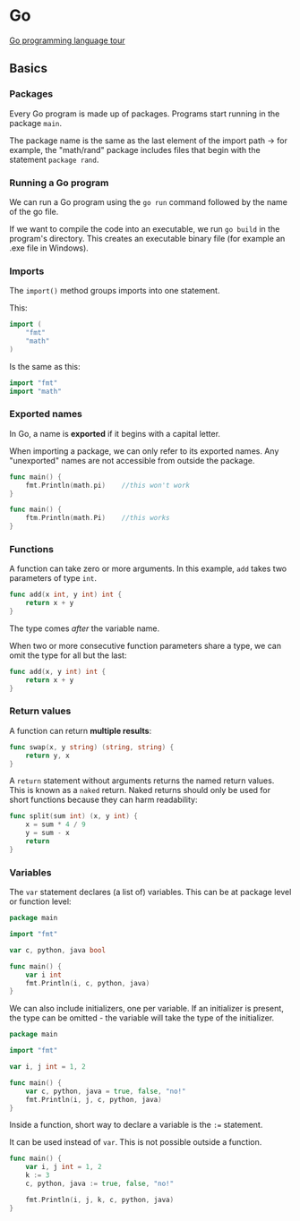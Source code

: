 # Go

[Go programming language tour](https://tour.golang.org/)

## Basics

### Packages

Every Go program is made up of packages. Programs start running in the package ```main```.

The package name is the same as the last element of the import path -> for example, the "math/rand" package includes files that begin with the statement ```package rand```.

### Running a Go program

We can run a Go program using the `go run` command followed by the name of the go file.

If we want to compile the code into an executable, we run `go build` in the program's directory. This creates an executable binary file (for example an .exe file in Windows).

### Imports

The ```import()``` method groups imports into one statement.

This:

```go
import (
	"fmt"
	"math"
)
```

Is the same as this:

```go
import "fmt"
import "math"
```

### Exported names

In Go, a name is **exported** if it begins with a capital letter.

When importing a package, we can only refer to its exported names. Any "unexported" names are not accessible from outside the package.

```go
func main() {
	fmt.Println(math.pi)	//this won't work
}

func main() {
	ftm.Println(math.Pi)	//this works
}
```

### Functions

A function can take zero or more arguments. In this example, ```add``` takes two parameters of type ```int```.

```go
func add(x int, y int) int {
	return x + y
}
```

The type comes *after* the variable name.

When two or more consecutive function parameters share a type, we can omit the type for all but the last:

```go
func add(x, y int) int {
	return x + y
}
```
### Return values

A function can return **multiple results**:

```go
func swap(x, y string) (string, string) {
	return y, x
}
```

A ```return``` statement without arguments returns the named return values. This is known as a ```naked``` return. Naked returns should only be used for short functions because they can harm readability:

```go
func split(sum int) (x, y int) {
	x = sum * 4 / 9
	y = sum - x
	return
}
```

### Variables

The ```var``` statement declares (a list of) variables. This can be at package level or function level:

```go
package main

import "fmt"

var c, python, java bool

func main() {
	var i int
	fmt.Println(i, c, python, java)
}
```

We can also include initializers, one per variable. If an initializer is present, the type can be omitted - the variable will take the type of the initializer.

```go
package main

import "fmt"

var i, j int = 1, 2

func main() {
	var c, python, java = true, false, "no!"
	fmt.Println(i, j, c, python, java)
}
```

Inside a function, short way to declare a variable is the ```:=``` statement.

It can be used instead of ```var```. This is not possible outside a function.

```go
func main() {
	var i, j int = 1, 2
	k := 3
	c, python, java := true, false, "no!"

	fmt.Println(i, j, k, c, python, java)
}
```